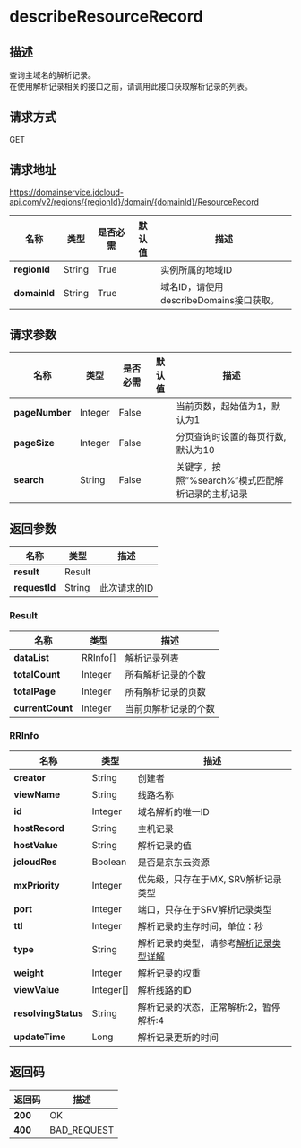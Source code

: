 # describeResourceRecord


## 描述
查询主域名的解析记录。  
在使用解析记录相关的接口之前，请调用此接口获取解析记录的列表。


## 请求方式
GET

## 请求地址
https://domainservice.jdcloud-api.com/v2/regions/{regionId}/domain/{domainId}/ResourceRecord

|名称|类型|是否必需|默认值|描述|
|---|---|---|---|---|
|**regionId**|String|True| |实例所属的地域ID|
|**domainId**|String|True| |域名ID，请使用describeDomains接口获取。|

## 请求参数
|名称|类型|是否必需|默认值|描述|
|---|---|---|---|---|
|**pageNumber**|Integer|False| |当前页数，起始值为1，默认为1|
|**pageSize**|Integer|False| |分页查询时设置的每页行数, 默认为10|
|**search**|String|False| |关键字，按照”%search%”模式匹配解析记录的主机记录|


## 返回参数
|名称|类型|描述|
|---|---|---|
|**result**|Result| |
|**requestId**|String|此次请求的ID|

### Result
|名称|类型|描述|
|---|---|---|
|**dataList**|RRInfo[]|解析记录列表|
|**totalCount**|Integer|所有解析记录的个数|
|**totalPage**|Integer|所有解析记录的页数|
|**currentCount**|Integer|当前页解析记录的个数|
### RRInfo
|名称|类型|描述|
|---|---|---|
|**creator**|String|创建者|
|**viewName**|String|线路名称|
|**id**|Integer|域名解析的唯一ID|
|**hostRecord**|String|主机记录|
|**hostValue**|String|解析记录的值|
|**jcloudRes**|Boolean|是否是京东云资源|
|**mxPriority**|Integer|优先级，只存在于MX, SRV解析记录类型|
|**port**|Integer|端口，只存在于SRV解析记录类型|
|**ttl**|Integer|解析记录的生存时间，单位：秒|
|**type**|String|解析记录的类型，请参考<a href="https://docs.jdcloud.com/cn/jd-cloud-dns/detailed-interpretation-of-parsed-records">解析记录类型详解</a>|
|**weight**|Integer|解析记录的权重|
|**viewValue**|Integer[]|解析线路的ID|
|**resolvingStatus**|String|解析记录的状态，正常解析:2，暂停解析:4|
|**updateTime**|Long|解析记录更新的时间|

## 返回码
|返回码|描述|
|---|---|
|**200**|OK|
|**400**|BAD_REQUEST|
